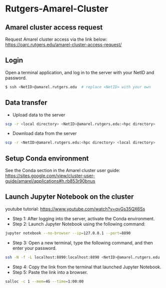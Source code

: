 # Rutgers-Amarel-Cluster

## Amarel cluster access request
Request Amarel cluster access via the link below:  
https://oarc.rutgers.edu/amarel-cluster-access-request/

## Login
Open a terminal application, and log in to the server with your NetID and password.
```bash
$ ssh <NetID>@amarel.rutgers.edu  # replace <NetID> with your own
```

## Data transfer
- Upload data to the server
```bash
scp -r <local directory> <NetID>@amarel.rutgers.edu:<hpc directory>
```

- Download data from the server
```bash
scp -r <NetID>@amarel.rutgers.edu:<hpc directory> <local directory>
```

## Setup Conda environment
See the Conda section in the Amarel cluster user guide:  
https://sites.google.com/view/cluster-user-guide/amarel/applications#h.rb853r90bnus

## Launch Jupyter Notebook on the cluster
youtube tutorial: https://www.youtube.com/watch?v=qvGs35QX6Ss
- Step 1: After logging into the server, activate the Conda environment.
- Step 2: Launch Jupyter Notebook using the following command:
```bash
jupyter notebook --no-browser --ip=127.0.0.1 --port=8890
```
- Step 3: Open a new terminal, type the following command, and then enter your password.
```bash
ssh -N -f -L localhost:8890:localhost:8890 <NetID>@amarel.rutgers.edu
```
- Step 4: Copy the link from the terminal that launched Jupyter Notebook.
- Step 5: Paste the link into a browser.

```bash
salloc -c 1 --mem=4G --time=1:00:00
```
